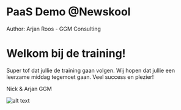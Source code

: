 # PaaS Demo @Newskool
Author: Arjan Roos - GGM Consulting

# Welkom bij de training! 
Super tof dat jullie de training gaan volgen. Wij hopen dat jullie een leerzame middag tegemoet gaan. Veel success en plezier! 

Nick & Arjan
GGM

![alt text](https://ggmconsulting.nl/ggm-logo-fine-white.svg)